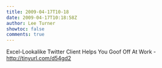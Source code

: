 ```yaml
---
title: 2009-04-17T10-18
date: 2009-04-17T10:18:58Z
author: Lee Turner
showtoc: false
comments: true
---
```


Excel-Lookalike Twitter Client Helps You Goof Off At Work - http://tinyurl.com/d54gd2

